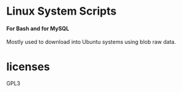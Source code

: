 # Linux System Scripts
#### For Bash and for MySQL
Mostly used to download into Ubuntu systems using blob raw data.

licenses
========
GPL3

